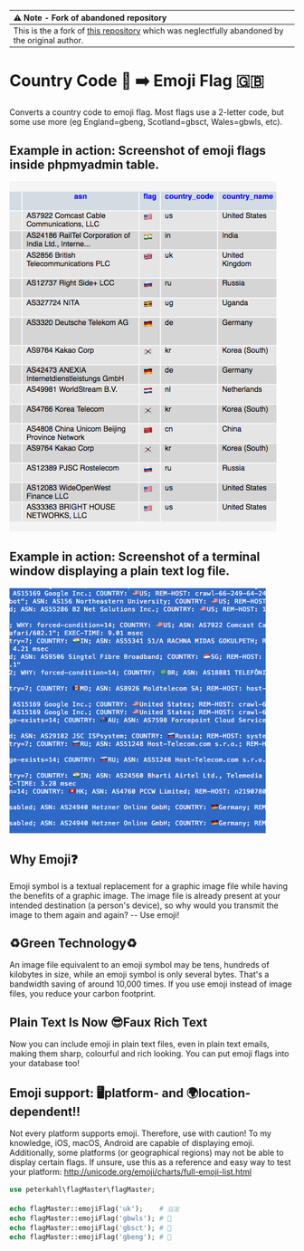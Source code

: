 | :warning: Note - Fork of abandoned repository |
|:----------------------------------------|
| This is the a fork of [this repository](https://github.com/peterkahl/country-code-to-emoji-flag) which was neglectfully abandoned by the original author. |

# Country Code 🔡 ➡️ Emoji Flag 🇬🇧

Converts a country code to emoji flag. Most flags use a 2-letter code, but some use more (eg England=gbeng, Scotland=gbsct, Wales=gbwls, etc).

## Example in action: Screenshot of emoji flags inside phpmyadmin table.
![image](https://github.com/bobdenotter/country-code-to-emoji-flag/blob/main/screenshot-phpmyadmin-flags.png "Screenshot of emoji flags inside phpmyadmin table.")

## Example in action: Screenshot of a terminal window displaying a plain text log file.
![image](https://github.com/bobdenotter/country-code-to-emoji-flag/blob/main/logfile-example.png "Screenshot of a terminal window displaying a plain text log file.")

## Why Emoji❓
Emoji symbol is a textual replacement for a graphic image file while having the benefits of a graphic image. The image file is already present at your intended destination (a person's device), so why would you transmit the image to them again and again? -- Use emoji!

## ♻️Green Technology♻️
An image file equivalent to an emoji symbol may be tens, hundreds of kilobytes in size, while an emoji symbol is only several bytes. That's a bandwidth saving of around 10,000 times. If you use emoji instead of image files, you reduce your carbon footprint.

## Plain Text Is Now 😎Faux Rich Text
Now you can include emoji in plain text files, even in plain text emails, making them sharp, colourful and rich looking. You can put emoji flags into your database too!

## Emoji support: 🖥platform- and 🌍location-dependent‼️
Not every platform supports emoji. Therefore, use with caution! To my knowledge, iOS, macOS, Android are capable of displaying emoji. Additionally, some platforms (or geographical regions) may not be able to display certain flags. If unsure, use this as a reference and easy way to test your platform: <http://unicode.org/emoji/charts/full-emoji-list.html>

```php
use peterkahl\flagMaster\flagMaster;

echo flagMaster::emojiFlag('uk');    # 🇬🇧
echo flagMaster::emojiFlag('gbwls'); # 🏴󠁧󠁢󠁷󠁬󠁳󠁿
echo flagMaster::emojiFlag('gbsct'); # 🏴󠁧󠁢󠁳󠁣󠁴󠁿
echo flagMaster::emojiFlag('gbeng'); # 🏴󠁧󠁢󠁥󠁮󠁧󠁿

```
